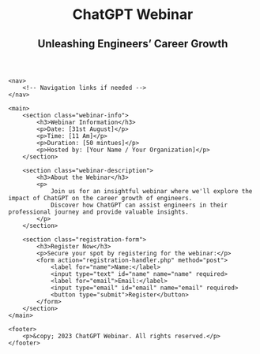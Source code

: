 <!DOCTYPE html>
<html lang="en">
<head>
    <meta charset="UTF-8">
    <meta name="viewport" content="width=device-width, initial-scale=1.0">
    <title>ChatGPT Webinar: Unleashing Engineers’ Career Growth</title>
    <link rel="stylesheet" href="styles.css"> <!-- You can link an external stylesheet here -->
</head>
<body>
    <header>
        <h1>ChatGPT Webinar</h1>
        <h2>Unleashing Engineers’ Career Growth</h2>
    </header>

    <nav>
        <!-- Navigation links if needed -->
    </nav>

    <main>
        <section class="webinar-info">
            <h3>Webinar Information</h3>
            <p>Date: [31st August]</p>
            <p>Time: [11 Am]</p>
            <p>Duration: [50 mintues]</p>
            <p>Hosted by: [Your Name / Your Organization]</p>
        </section>

        <section class="webinar-description">
            <h3>About the Webinar</h3>
            <p>
                Join us for an insightful webinar where we'll explore the impact of ChatGPT on the career growth of engineers. 
                Discover how ChatGPT can assist engineers in their professional journey and provide valuable insights.
            </p>
        </section>

        <section class="registration-form">
            <h3>Register Now</h3>
            <p>Secure your spot by registering for the webinar:</p>
            <form action="registration-handler.php" method="post">
                <label for="name">Name:</label>
                <input type="text" id="name" name="name" required>
                <label for="email">Email:</label>
                <input type="email" id="email" name="email" required>
                <button type="submit">Register</button>
            </form>
        </section>
    </main>

    <footer>
        <p>&copy; 2023 ChatGPT Webinar. All rights reserved.</p>
    </footer>
</body>
</html>
